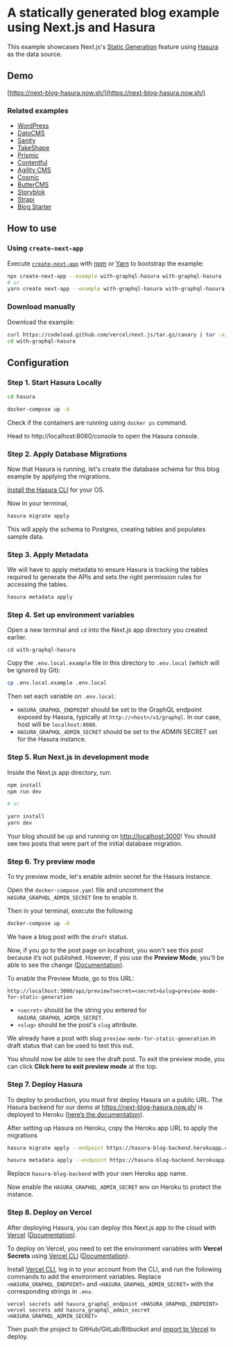 # A statically generated blog example using Next.js and Hasura

This example showcases Next.js's [Static Generation](https://nextjs.org/docs/basic-features/pages) feature using [Hasura](https://hasura.io/) as the data source.

## Demo

[https://next-blog-hasura.now.sh/](https://next-blog-hasura.now.sh/)

### Related examples

- [WordPress](/examples/cms-wordpress)
- [DatoCMS](/examples/cms-datocms)
- [Sanity](/examples/cms-sanity)
- [TakeShape](/examples/cms-takeshape)
- [Prismic](/examples/cms-prismic)
- [Contentful](/examples/cms-contentful)
- [Agility CMS](/examples/cms-agilitycms)
- [Cosmic](/examples/cms-cosmic)
- [ButterCMS](/examples/cms-buttercms)
- [Storyblok](/examples/cms-storyblok)
- [Strapi](/examples/cms-strapi)
- [Blog Starter](/examples/blog-starter)

## How to use

### Using `create-next-app`

Execute [`create-next-app`](https://github.com/vercel/next.js/tree/canary/packages/create-next-app) with [npm](https://docs.npmjs.com/cli/init) or [Yarn](https://yarnpkg.com/lang/en/docs/cli/create/) to bootstrap the example:

```bash
npx create-next-app --example with-graphql-hasura with-graphql-hasura
# or
yarn create next-app --example with-graphql-hasura with-graphql-hasura
```

### Download manually

Download the example:

```bash
curl https://codeload.github.com/vercel/next.js/tar.gz/canary | tar -xz --strip=2 next.js-canary/examples/with-graphql-hasura
cd with-graphql-hasura
```

## Configuration

### Step 1. Start Hasura Locally

```bash
cd hasura
```

```bash
docker-compose up -d
```

Check if the containers are running using `docker ps` command.

Head to http://localhost:8080/console to open the Hasura console.

### Step 2. Apply Database Migrations

Now that Hasura is running, let's create the database schema for this blog example by applying the migrations.

[Install the Hasura CLI](https://hasura.io/docs/1.0/graphql/manual/hasura-cli/install-hasura-cli.html#install-hasura-cli) for your OS.

Now in your terminal,

```bash
hasura migrate apply
```
This will apply the schema to Postgres, creating tables and populates sample data.

### Step 3. Apply Metadata

We will have to apply metadata to ensure Hasura is tracking the tables required to generate the APIs and sets the right permission rules for accessing the tables.

```bash
hasura metadata apply
```

### Step 4. Set up environment variables

Open a new terminal and `cd` into the Next.js app directory you created earlier.

```
cd with-graphql-hasura
```

Copy the `.env.local.example` file in this directory to `.env.local` (which will be ignored by Git):

```bash
cp .env.local.example .env.local
```

Then set each variable on `.env.local`:

- `HASURA_GRAPHQL_ENDPOINT` should be set to the GraphQL endpoint exposed by Hasura, typically at `http://<host>/v1/graphql`. In our case, host will be `localhost:8080`.
- `HASURA_GRAPHQL_ADMIN_SECRET` should be set to the ADMIN SECRET set for the Hasura instance.

### Step 5. Run Next.js in development mode

Inside the Next.js app directory, run:

```bash
npm install
npm run dev

# or

yarn install
yarn dev
```

Your blog should be up and running on [http://localhost:3000](http://localhost:3000)! You should see two posts that were part of the initial database migration.

### Step 6. Try preview mode

To try preview mode, let's enable admin secret for the Hasura instance.

Open the `docker-compose.yaml` file and uncomment the `HASURA_GRAPHQL_ADMIN_SECRET` line to enable it.

Then in your terminal, execute the following

```bash
docker-compose up -d
```

We have a blog post with the `draft` status.

Now, if you go to the post page on localhost, you won't see this post because it’s not published. However, if you use the **Preview Mode**, you'll be able to see the change ([Documentation](https://nextjs.org/docs/advanced-features/preview-mode)).

To enable the Preview Mode, go to this URL:

```
http://localhost:3000/api/preview?secret=<secret>&slug=preview-mode-for-static-generation
```

- `<secret>` should be the string you entered for `HASURA_GRAPHQL_ADMIN_SECRET`.
- `<slug>` should be the post's `slug` attribute.

We already have a post with slug `preview-mode-for-static-generation` in draft status that can be used to test this out.

You should now be able to see the draft post. To exit the preview mode, you can click **Click here to exit preview mode** at the top.

### Step 7. Deploy Hasura

To deploy to production, you must first deploy Hasura on a public URL. The Hasura backend for our demo at https://next-blog-hasura.now.sh/ is deployed to Heroku ([here’s the documentation](https://hasura.io/docs/1.0/graphql/manual/getting-started/heroku-simple.html)). 

After setting up Hasura on Heroku, copy the Heroku app URL to apply the migrations

```bash
hasura migrate apply --endpoint https://hasura-blog-backend.herokuapp.com
```

```bash
hasura metadata apply --endpoint https://hasura-blog-backend.herokuapp.com
```

Replace `hasura-blog-backend` with your own Heroku app name.

Now enable the `HASURA_GRAPHQL_ADMIN_SECRET` env on Heroku to protect the instance.

### Step 8. Deploy on Vercel

After deploying Hasura, you can deploy this Next.js app to the cloud with [Vercel](https://vercel.com/import?filter=next.js&utm_source=github&utm_medium=readme&utm_campaign=next-example) ([Documentation](https://nextjs.org/docs/deployment)).

To deploy on Vercel, you need to set the environment variables with **Vercel Secrets** using [Vercel CLI](https://vercel.com/download) ([Documentation](https://vercel.com/docs/vercel-cli#commands/secrets)).

Install [Vercel CLI](https://vercel.com/download), log in to your account from the CLI, and run the following commands to add the environment variables. Replace `<HASURA_GRAPHQL_ENDPOINT>` and `<HASURA_GRAPHQL_ADMIN_SECRET>` with the corresponding strings in `.env`.

```
vercel secrets add hasura_graphql_endpoint <HASURA_GRAPHQL_ENDPOINT>
vercel secrets add hasura_graphql_admin_secret <HASURA_GRAPHQL_ADMIN_SECRET>
```

Then push the project to GitHub/GitLab/Bitbucket and [import to Vercel](https://vercel.com/import?filter=next.js&utm_source=github&utm_medium=readme&utm_campaign=next-example) to deploy.
